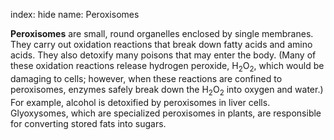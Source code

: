 index: hide
name: Peroxisomes

 **Peroxisomes** are small, round organelles enclosed by single membranes. They carry out oxidation reactions that break down fatty acids and amino acids. They also detoxify many poisons that may enter the body. (Many of these oxidation reactions release hydrogen peroxide, H<sub>2</sub>O<sub>2</sub>, which would be damaging to cells; however, when these reactions are confined to peroxisomes, enzymes safely break down the H<sub>2</sub>O<sub>2</sub> into oxygen and water.) For example, alcohol is detoxified by peroxisomes in liver cells. Glyoxysomes, which are specialized peroxisomes in plants, are responsible for converting stored fats into sugars.
